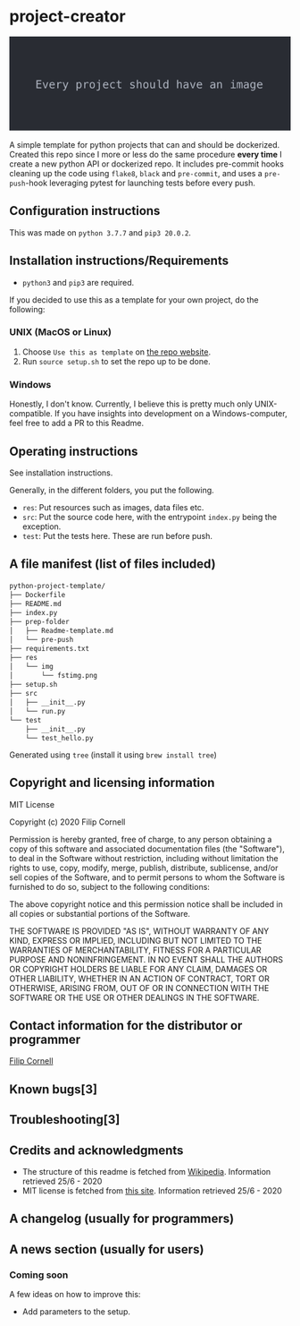 # project-creator
![Image example](res/img/fstimg.png)

A simple template for python projects that can and should be dockerized. Created this repo since I more or less do the same procedure **every time** I create a new python API or dockerized repo. It includes pre-commit hooks cleaning up the code using `flake8`, `black` and `pre-commit`, and uses a `pre-push`-hook leveraging pytest for launching tests before every push.

## Configuration instructions

This was made on `python 3.7.7` and `pip3 20.0.2`.

## Installation instructions/Requirements

- `python3` and `pip3` are required.

If you decided to use this as a template for your own project, do the following:

### UNIX (MacOS or Linux)

1. Choose `Use this as template` on [the repo website](https://github.com/Filco306/python-project-template).
2. Run `source setup.sh` to set the repo up to be done.

### Windows

Honestly, I don't know. Currently, I believe this is pretty much only UNIX-compatible. If you have insights into development on a Windows-computer, feel free to add a PR to this Readme.

## Operating instructions

See installation instructions.

Generally, in the different folders, you put the following.

- `res`: Put resources such as images, data files etc.
- `src`: Put the source code here, with the entrypoint `index.py` being the exception.
- `test`: Put the tests here. These are run before push.

## A file manifest (list of files included)

```
python-project-template/
├── Dockerfile
├── README.md
├── index.py
├── prep-folder
│   ├── Readme-template.md
│   └── pre-push
├── requirements.txt
├── res
│   └── img
│       └── fstimg.png
├── setup.sh
├── src
│   ├── __init__.py
│   └── run.py
└── test
    ├── __init__.py
    └── test_hello.py
```

Generated using `tree` (install it using `brew install tree`)

## Copyright and licensing information

MIT License

Copyright (c) 2020 Filip Cornell

Permission is hereby granted, free of charge, to any person obtaining a copy
of this software and associated documentation files (the "Software"), to deal
in the Software without restriction, including without limitation the rights
to use, copy, modify, merge, publish, distribute, sublicense, and/or sell
copies of the Software, and to permit persons to whom the Software is
furnished to do so, subject to the following conditions:

The above copyright notice and this permission notice shall be included in all
copies or substantial portions of the Software.

THE SOFTWARE IS PROVIDED "AS IS", WITHOUT WARRANTY OF ANY KIND, EXPRESS OR
IMPLIED, INCLUDING BUT NOT LIMITED TO THE WARRANTIES OF MERCHANTABILITY,
FITNESS FOR A PARTICULAR PURPOSE AND NONINFRINGEMENT. IN NO EVENT SHALL THE
AUTHORS OR COPYRIGHT HOLDERS BE LIABLE FOR ANY CLAIM, DAMAGES OR OTHER
LIABILITY, WHETHER IN AN ACTION OF CONTRACT, TORT OR OTHERWISE, ARISING FROM,
OUT OF OR IN CONNECTION WITH THE SOFTWARE OR THE USE OR OTHER DEALINGS IN THE
SOFTWARE.

## Contact information for the distributor or programmer

[Filip Cornell](mailto:c.filip.cornell@gmail.com?subject=Regarding%20your%20awesome%20repo)

## Known bugs[3]

## Troubleshooting[3]

## Credits and acknowledgments

- The structure of this readme is fetched from [Wikipedia](https://en.wikipedia.org/wiki/README). Information retrieved 25/6 - 2020
- MIT license is fetched from [this site](https://choosealicense.com/licenses/mit/). Information retrieved 25/6 - 2020

## A changelog (usually for programmers)

## A news section (usually for users)

### Coming soon

A few ideas on how to improve this:
- Add parameters to the setup.
